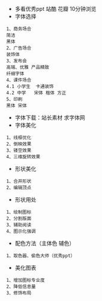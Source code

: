 - 多看优秀ppt 站酷 花瓣  10分钟浏览
- 字体选择
~~~
1、商务场合
简洁 
黑体
2、广告场合
装饰体
3、发布会
高端、优雅 产品精致
纤细字体
4、课件场合
4.1 小学生  卡通装饰
4.2 中学   宋体 楷体 方正
5、印刷
黑体 宋体
~~~
- 字体下载：站长素材 求字体网
- 字体美化
~~~
1、线框优化
2、倒映效果
3、镂空效果
4、三维旋转效果
~~~
- 形状美化
~~~
1、合并形状
2、编辑顶点
~~~
- 形状用处
~~~
1、绘制图标
2、分割版面
3、辅助阅读
4、图示化强调
~~~
- 配色方法（主体色 辅色）
~~~
1、取色器、偷色大师（优秀ppt）
~~~
- 美化图表
~~~
1、增加图标专业度
2、降低信息量
3、修饰布局
~~~
